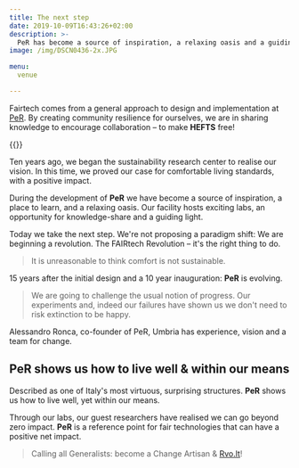 ```yaml
---
title: The next step
date: 2019-10-09T16:43:26+02:00
description: >-
  PeR has become a source of inspiration, a relaxing oasis and a guiding light.
image: /img/DSCN0436-2x.JPG

menu:
  venue

---
```


Fairtech comes from a general approach to design and implementation at [PeR](https://inspiredlabs.co.uk/per.umbria.it/en/). By creating community resilience for ourselves, we are in sharing knowledge to encourage collaboration – to make **HEFTS** free!

<!--## Reimagine: Purpose-->
<!-- beat future&nbsp;challenges. -->
<!--Fairtech is a community resilience platform developed by [PeR](https://inspiredlabs.co.uk/per.umbria.it/en/) to share knowledge of self-sufficiency, encourage collaboration and beat future&nbsp;challenges.-->
<!--During PeR's development we have become a source of inspiration, a place to learn, and a relaxing oasis. Our facility hosts exciting labs, an opportunity for knowledge-share and a guiding light.-->


{{<flickity src="/img/DSCN0436-2x.JPG" title="Beginning construction, 2000." color="" selectCell="flkty.selectCell( value, isWrapped, isInstant )" >}}

Ten years ago, we began the sustainability research center to realise our vision. In this time, we proved our case for comfortable living standards, with a positive impact.

During the development of **PeR** we have become a source of inspiration, a place to learn, and a relaxing oasis. Our facility hosts exciting labs, an opportunity for knowledge-share and a guiding light. 

Today we take the next step. We're not proposing a paradigm shift: We are beginning a revolution. The FAIRtech Revolution – it's the right thing to do.

> It is unreasonable to think comfort is not sustainable.

15 years after the initial design and a 10 year inauguration: **PeR** is evolving.  

> We are going to challenge the usual notion of progress. Our experiments and, indeed our failures have shown us we don't need to risk extinction to be happy. 

<!--IMAGE-->

Alessandro Ronca, co-founder of PeR, Umbria has experience, vision and a team for change.

## **PeR** shows us how to live well & within our means

Described as one of Italy's most virtuous, surprising structures. **PeR** shows us how to live well, yet within our means.

Through our labs, our guest researchers have realised we can go beyond zero impact. **PeR** is a reference point for fair technologies that can have a positive net impact.

> Calling all Generalists: become a Change&nbsp;Artisan&nbsp;&&nbsp;[Rvo.lt](https://twitter.com/fairtechrvolt)!

<!--
> We are calling on Change Artisans to open eyes, open minds and revolt.
-->